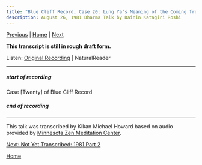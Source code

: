 ```yaml
---
title: "Blue Cliff Record, Case 20: Lung Ya’s Meaning of the Coming from the West – Talk 1"
description: August 26, 1981 Dharma Talk by Dainin Katagiri Roshi
---
```


[Previous](unfinished-1981-1) \| 
[Home](index#blue-cliff-record-case-18) \| 
[Next](unfinished-1981-2)

**This transcript is still in rough draft form.**

Listen: <a href="https://www.mnzencenter.org/the-dainin-katagiri-audio-archive/blue-cliff-record-case-20-lecture-1" target="_blank">Original Recording</a> \|
<a class="nr-custom-trigger">NaturalReader</a>

---
<a name="000"></a>
##### start of recording


Case [Twenty] of Blue Cliff Record




##### end of recording

---
This talk was transcribed by Kikan Michael Howard based on audio provided by [Minnesota Zen Meditation Center](http://www.mnzencenter.org/katagiri_talks.php).

[Next: Not Yet Transcribed: 1981 Part 2](unfinished-1981-2)

[Home](index#blue-cliff-record-case-18)

<script src="https://webreader.naturalreaders.com/nr-webreader.js" defer></script>
<script>
    window.addEventListener("DOMContentLoaded", function() {
        if (typeof NRWebReader != 'undefined') {
            window['NRWebReader'] = new NRWebReader({
            widget_id: "p2syo58kbw"  // DO NOT REMOVE. This is your widget ID for your WebReader
            });
        }
    }); 
</script>
